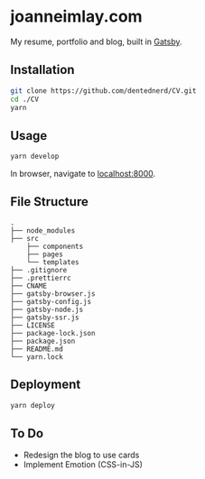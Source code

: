# joanneimlay.com

My resume, portfolio and blog, built in [Gatsby](https://www.gatsbyjs.org/).

## Installation

```sh
git clone https://github.com/dentednerd/CV.git
cd ./CV
yarn
```

## Usage

```sh
yarn develop
```

In browser, navigate to [localhost:8000](http://localhost:8000).

## File Structure

    .
    ├── node_modules
    ├── src
        ├── components
        ├── pages
        └── templates
    ├── .gitignore
    ├── .prettierrc
    ├── CNAME
    ├── gatsby-browser.js
    ├── gatsby-config.js
    ├── gatsby-node.js
    ├── gatsby-ssr.js
    ├── LICENSE
    ├── package-lock.json
    ├── package.json
    ├── README.md
    └── yarn.lock

## Deployment

```sh
yarn deploy
```

## To Do

* Redesign the blog to use cards
* Implement Emotion (CSS-in-JS)
